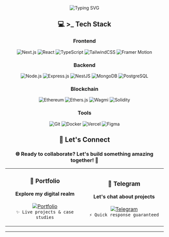 <div align="center">

<img src="https://readme-typing-svg.herokuapp.com?font=Orbitron&weight=900&size=35&duration=3000&pause=1000&color=8B5CF6&background=0F101400&center=true&vCenter=true&multiline=true&width=800&height=100&lines=Full+Stack+Developer;Blockchain+Enthusiast;UI%2FUX+Designer" alt="Typing SVG" />

## 💻 >_ Tech Stack

<div align="center">

### Frontend
![Next.js](https://img.shields.io/badge/Next.js-000000?style=for-the-badge&logo=next.js&logoColor=white)
![React](https://img.shields.io/badge/React-20232A?style=for-the-badge&logo=react&logoColor=61DAFB)
![TypeScript](https://img.shields.io/badge/TypeScript-007ACC?style=for-the-badge&logo=typescript&logoColor=white)
![TailwindCSS](https://img.shields.io/badge/Tailwind_CSS-38B2AC?style=for-the-badge&logo=tailwind-css&logoColor=white)
![Framer Motion](https://img.shields.io/badge/Framer_Motion-black?style=for-the-badge&logo=framer&logoColor=blue)

### Backend
![Node.js](https://img.shields.io/badge/Node.js-43853D?style=for-the-badge&logo=node.js&logoColor=white)
![Express.js](https://img.shields.io/badge/Express.js-404D59?style=for-the-badge)
![NestJS](https://img.shields.io/badge/NestJS-E0234E?style=for-the-badge&logo=nestjs&logoColor=white)
![MongoDB](https://img.shields.io/badge/MongoDB-4EA94B?style=for-the-badge&logo=mongodb&logoColor=white)
![PostgreSQL](https://img.shields.io/badge/PostgreSQL-316192?style=for-the-badge&logo=postgresql&logoColor=white)

### Blockchain
![Ethereum](https://img.shields.io/badge/Ethereum-3C3C3D?style=for-the-badge&logo=Ethereum&logoColor=white)
![Ethers.js](https://img.shields.io/badge/Ethers.js-2535A0?style=for-the-badge&logo=ethereum&logoColor=white)
![Wagmi](https://img.shields.io/badge/Wagmi-1C1C1C?style=for-the-badge&logo=ethereum&logoColor=white)
![Solidity](https://img.shields.io/badge/Solidity-%23363636.svg?style=for-the-badge&logo=solidity&logoColor=white)

### Tools
![Git](https://img.shields.io/badge/Git-F05032?style=for-the-badge&logo=git&logoColor=white)
![Docker](https://img.shields.io/badge/Docker-2496ED?style=for-the-badge&logo=docker&logoColor=white)
![Vercel](https://img.shields.io/badge/Vercel-000000?style=for-the-badge&logo=vercel&logoColor=white)
![Figma](https://img.shields.io/badge/Figma-F24E1E?style=for-the-badge&logo=figma&logoColor=white)

</div>

## 🤝 Let's Connect

<div align="center">

### 🌐 **Ready to collaborate? Let's build something amazing together!** 🚀

<table>
<tr>
<td align="center" width="50%">

### 🎨 **Portfolio**
**Explore my digital realm**
<br><br>
[![Portfolio](https://img.shields.io/badge/🌟_Visit_Portfolio-8B5CF6?style=for-the-badge&logo=google-chrome&logoColor=white&labelColor=1a1a2e)](https://linked-ts-portfolio.vercel.app)
<br>
`✨ Live projects & case studies`

</td>
<td align="center" width="50%">

### 💬 **Telegram**
**Let's chat about projects**
<br><br>
[![Telegram](https://img.shields.io/badge/💌_Send_Message-00F7FF?style=for-the-badge&logo=telegram&logoColor=white&labelColor=1a1a2e)](https://t.me/onicyn)
<br>
`⚡ Quick response guaranteed`

</td>
</tr>
</table>

</div>

---
